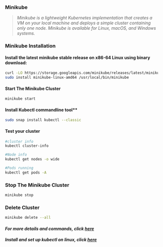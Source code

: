 ### **Minikube**

> *Minikube is a lightweight Kubernetes implementation that creates a VM on your local machine and deploys a simple cluster containing only one node. Minikube is available for Linux, macOS, and Windows systems.*



### **Minikube Installation**

####  **Install the latest minikube stable release on x86-64 Linux using binary download:**

```bash
curl -LO https://storage.googleapis.com/minikube/releases/latest/minikube-linux-amd64
sudo install minikube-linux-amd64 /usr/local/bin/minikube
```

#### **Start The Minikube Cluster**

```bash
minikube start
```

#### Install Kubectl commandline tool**

```bash
sudo snap install kubectl --classic
```


#### **Test your cluster**

```bash
#cluster info
kubectl cluster-info

#Node info
kubectl get nodes -o wide

#Pods running
kubectl get pods -A

```

### **Stop The Minikube Cluster**

```bash
minikube stop
```

### **Delete Cluster**

```bash
minikube delete --all
```

#### *For more details and commands, click [here](https://minikube.sigs.k8s.io/docs/start/)*

#### *Install and set up kubectl on linux, click [here](https://kubernetes.io/docs/tasks/tools/install-kubectl-linux/)*
